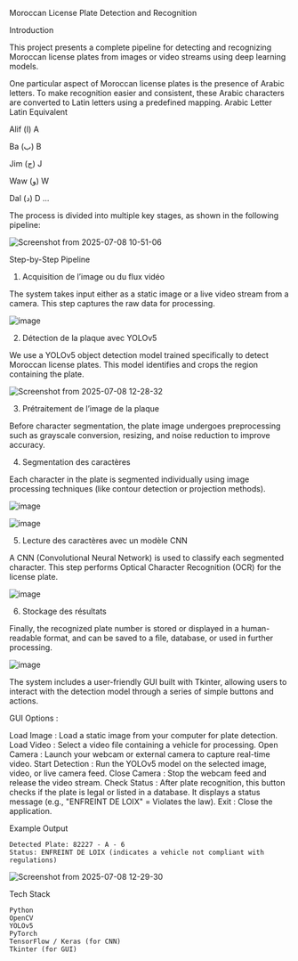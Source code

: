 Moroccan License Plate Detection and Recognition

Introduction

This project presents a complete pipeline for detecting and recognizing Moroccan license plates from images or video streams using deep learning models.

One particular aspect of Moroccan license plates is the presence of Arabic letters. To make recognition easier and consistent, these Arabic characters are converted to Latin letters using a predefined mapping.
Arabic Letter	Latin Equivalent

Alif (ا)  A

Ba (ب)	B

Jim (ج)	J

Waw (و) W

Dal (د) D
...

The process is divided into multiple key stages, as shown in the following pipeline:

![Screenshot from 2025-07-08 10-51-06](https://github.com/user-attachments/assets/c09ce21e-bb48-4cfa-a9ce-7eb4906a6362)



Step-by-Step Pipeline
1. Acquisition de l’image ou du flux vidéo

The system takes input either as a static image or a live video stream from a camera. This step captures the raw data for processing.

![image](https://github.com/user-attachments/assets/5e8ca6f7-0710-4272-bd4e-97e00c039551)



2. Détection de la plaque avec YOLOv5

We use a YOLOv5 object detection model trained specifically to detect Moroccan license plates. This model identifies and crops the region containing the plate.

![Screenshot from 2025-07-08 12-28-32](https://github.com/user-attachments/assets/bc06a581-d9b6-4047-85d4-58903719a274)



3. Prétraitement de l’image de la plaque

Before character segmentation, the plate image undergoes preprocessing such as grayscale conversion, resizing, and noise reduction to improve accuracy.

4. Segmentation des caractères

Each character in the plate is segmented individually using image processing techniques (like contour detection or projection methods).

![image](https://github.com/user-attachments/assets/402be95b-d839-4d40-ae09-be0de369db3d)

![image](https://github.com/user-attachments/assets/fe4636d0-8895-4a35-8ffd-a244cea9db33)



5. Lecture des caractères avec un modèle CNN

A CNN (Convolutional Neural Network) is used to classify each segmented character. This step performs Optical Character Recognition (OCR) for the license plate.

![image](https://github.com/user-attachments/assets/6b45c50d-4256-44f6-9f2e-1b5bacc47b0a)



6. Stockage des résultats

Finally, the recognized plate number is stored or displayed in a human-readable format, and can be saved to a file, database, or used in further processing.

![image](https://github.com/user-attachments/assets/2356a596-2f1d-4e3e-af8e-4ad5ca7e4bf5)



The system includes a user-friendly GUI built with Tkinter, allowing users to interact with the detection model through a series of simple buttons and actions.

GUI Options :

Load Image	: Load a static image from your computer for plate detection.
Load Video	: Select a video file containing a vehicle for processing.
Open Camera	: Launch your webcam or external camera to capture real-time video.
Start Detection	: Run the YOLOv5 model on the selected image, video, or live camera feed.
Close Camera : Stop the webcam feed and release the video stream.
Check Status : After plate recognition, this button checks if the plate is legal or listed in a database. It displays a status message (e.g., "ENFREINT DE LOIX" = Violates the law).
Exit : Close the application.


Example Output

    Detected Plate: 82227 - A - 6
    Status: ENFREINT DE LOIX (indicates a vehicle not compliant with regulations)


![Screenshot from 2025-07-08 12-29-30](https://github.com/user-attachments/assets/4e6b8184-ba02-4572-81ea-125128e23017)



Tech Stack

    Python
    OpenCV
    YOLOv5
    PyTorch
    TensorFlow / Keras (for CNN)
    Tkinter (for GUI)



